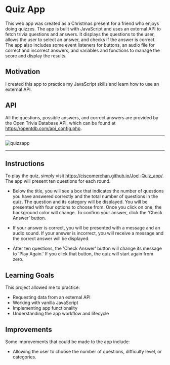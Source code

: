 # Quiz App

This web app was created as a Christmas present for a friend who enjoys doing quizzes. The app is built with JavaScript and uses an external API to fetch trivia questions and answers. It displays the questions to the user, allows the user to select an answer, and checks if the answer is correct. The app also includes some event listeners for buttons, an audio file for correct and incorrect answers, and variables and functions to manage the score and display the results.

## Motivation

I created this app to practice my JavaScript skills and learn how to use an external API.

## API

All the questions, possible answers, and correct answers are provided by the Open Trivia Database API, which can be found at https://opentdb.com/api_config.php.

<hr>

![quizzapp](https://user-images.githubusercontent.com/94300302/230825730-2528330b-d499-4a33-91cc-9664bd1703f1.png)


<hr>

## Instructions

To play the quiz, simply visit https://ciscomerchan.github.io/Joel-Quiz_app/. The app will present ten questions for each round. 

* Below the title, you will see a box that indicates the number of questions you have answered correctly and the total number of questions in the quiz. The question and its category will be displayed. You will be presented with four options to choose from. Once you click on one, the background color will change. To confirm your answer, click the 'Check Answer' button.

* If your answer is correct, you will be presented with a message and an audio sound. If your answer is incorrect, you will receive a message and the correct answer will be displayed.

* After ten questions, the 'Check Answer' button will change its message to 'Play Again.' If you click that button, the quiz will start again from zero.

## Learning Goals

This project allowed me to practice:

- Requesting data from an external API
- Working with vanilla JavaScript
- Implementing app functionality
- Understanding the app workflow and lifecycle

## Improvements

Some improvements that could be made to the app include:

- Allowing the user to choose the number of questions, difficulty level, or categories.

